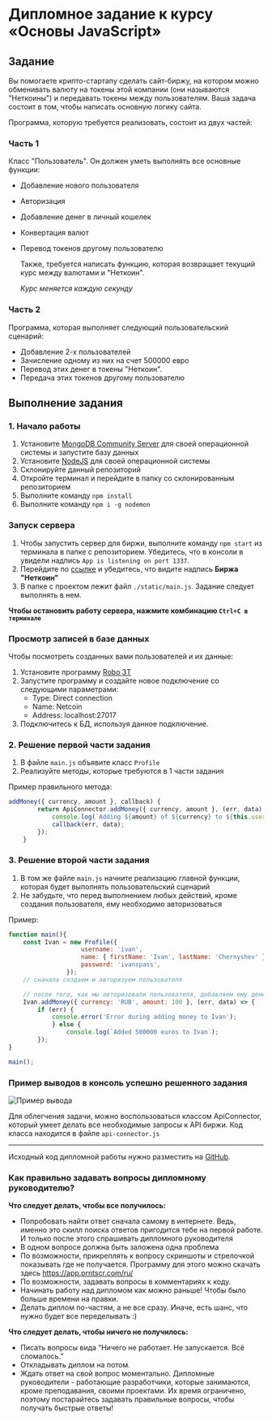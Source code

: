 # Дипломное задание к курсу «Основы JavaScript»

## Задание

Вы помогаете крипто-стартапу сделать сайт-биржу, на котором можно обменивать валюту на токены этой компании (они называются "Неткоины") и передавать токены между пользователям.
Ваша задача состоит в том, чтобы написать основную логику сайта.

Программа, которую требуется реализовать, состоит из двух частей:

### Часть 1

Класс "Пользователь". Он должен уметь выполнять все основные функции:

-   Добавление нового пользователя
-   Авторизация
-   Добавление денег в личный кошелек
-   Конвертация валют
-   Перевод токенов другому пользователю

    Также, требуется написать функцию, которая возвращает текущий курс между валютами и "Неткоин".

    _Курс меняется каждую секунду_

### Часть 2

Программа, которая выполняет следующий пользовательский сценарий:

-   Добавление 2-х пользователей
-   Зачисление одному из них на счет 500000 евро
-   Перевод этих денег в токены "Неткоин".
-   Передача этих токенов другому пользователю


## Выполнение задания

### 1. Начало работы

1. Установите [MongoDB Community Server](https://www.mongodb.com/download-center/community) для своей операционной системы и запустите базу данных
1. Установите [NodeJS](https://nodejs.org/en/) для своей операционной системы
1. Склонируйте данный репозиторий
1. Откройте терминал и перейдите в папку со склонированным репозиторием
1. Выполните команду `npm install`
1. Выполните команду `npm i -g nodemon`

### Запуск сервера

1. Чтобы запустить сервер для биржи, выполните команду `npm start` из терминала в папке с репозиторием. Убедитесь, что в консоли в увидели надпись `App is listening on port 1337`.
1. Перейдите по [ссылке](http://localhost:1337) и убедитесь, что видите надпись **Биржа "Неткоин"**
1. В папке с проектом лежит файл `./static/main.js`. Задание следует выполнять в нем.

**Чтобы остановить работу сервера, нажмите комбинацию `Ctrl+C в терминале`**

### Просмотр записей в базе данных

Чтобы посмотреть созданных вами пользователей и их данные:

1. Установите программу [Robo 3T](https://studio3t.com/download-now/)
1. Запустите программу и создайте новое подключение со следующими параметрами:
    - Type: Direct connection
    - Name: Netcoin
    - Address: localhost:27017
1. Подключитесь к БД, используя данное подключение.

### 2. Решение первой части задания

1. В файле `main.js` объявите класс `Profile`
1. Реализуйте методы, которые требуются в 1 части задания

Пример правильного метода:

```javascript
addMoney({ currency, amount }, callback) {
        return ApiConnector.addMoney({ currency, amount }, (err, data) => {
            console.log(`Adding ${amount} of ${currency} to ${this.username}`);
            callback(err, data);
        });
    }
```

### 3. Решение второй части задания

1. В том же файле `main.js` начните реализацию главной функции, которая будет выполнять пользовательский сценарий
1. Не забудьте, что перед выполнением любых действий, кроме создания пользователя, ему необходимо авторизоваться

Пример:

```javascript
function main(){
    const Ivan = new Profile({
                    username: 'ivan',
                    name: { firstName: 'Ivan', lastName: 'Chernyshev' },
                    password: 'ivanspass',
                });
    // сначала создаем и авторизуем пользователя

    // после того, как мы авторизовали пользователя, добавляем ему денег в кошелек
    Ivan.addMoney({ currency: 'RUB', amount: 100 }, (err, data) => {
        if (err) {
            console.error('Error during adding money to Ivan');
            } else {
                console.log(`Added 500000 euros to Ivan`);
        });
}

main();
```

### Пример выводов в консоль успешно решенного задания

![Пример вывода](/output.png)

Для облегчения задачи, можно воспользоваться классом ApiConnector, который умеет делать все необходимые запросы к API биржи. Код класса находится в файле `api-connector.js`

---
Исходный код дипломной работы нужно разместить на [GitHub](https://github.com/).


### Как правильно задавать вопросы дипломному руководителю?

**Что следует делать, чтобы все получилось:**

* Попробовать найти ответ сначала самому в интернете. Ведь, именно это скилл поиска ответов пригодится тебе на первой работе. И только после этого спрашивать дипломного руководителя
* В одном вопросе должна быть заложена одна проблема 
* По возможности, прикреплять к вопросу скриншоты и стрелочкой показывать где не получается. Программу для этого можно скачать здесь https://app.prntscr.com/ru/
* По возможности, задавать вопросы в комментариях к коду. 
* Начинать работу над дипломом как можно раньше! Чтобы было больше времени на правки. 
* Делать диплом по-частям, а не все сразу. Иначе, есть шанс, что нужно будет все переделывать :)  

**Что следует делать, чтобы ничего не получилось:**

* Писать вопросы вида “Ничего не работает. Не запускается. Всё сломалось.”
* Откладывать диплом на потом. 
* Ждать ответ на свой вопрос моментально. Дипломные руководители - работающие разработчики, которые занимаются, кроме преподавания, своими проектами. Их время ограничено, поэтому постарайтесь задавать правильные вопросы, чтобы получать быстрые ответы! 

